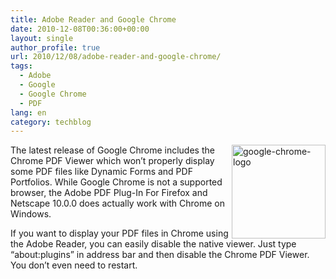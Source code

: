 ```yaml
---
title: Adobe Reader and Google Chrome
date: 2010-12-08T00:36:00+00:00
layout: single
author_profile: true
url: 2010/12/08/adobe-reader-and-google-chrome/
tags:
  - Adobe
  - Google
  - Google Chrome
  - PDF
lang: en
category: techblog
---
```

[<img title="google-chrome-logo" border="0" alt="google-chrome-logo" align="right" src="http://lh4.ggpht.com/_vaUVXcmC3OI/TP7ME5rWs5I/AAAAAAAADdc/oguej2glUu0/google-chrome-logo_thumb%5B1%5D.png?imgmax=800" width="150" height="150" />](http://lh4.ggpht.com/_vaUVXcmC3OI/TP7MCkVbQ2I/AAAAAAAADdY/SMiiC3diMfg/s1600-h/google-chrome-logo%5B3%5D.png)The latest release of Google Chrome includes the Chrome PDF Viewer which won’t properly display some PDF files like Dynamic Forms and PDF Portfolios. While Google Chrome is not a supported browser, the Adobe PDF Plug-In For Firefox and Netscape 10.0.0 does actually work with Chrome on Windows.

If you want to display your PDF files in Chrome using the Adobe Reader, you can easily disable the native viewer. Just type “about:plugins” in address bar and then disable the Chrome PDF Viewer. You don’t even need to restart.